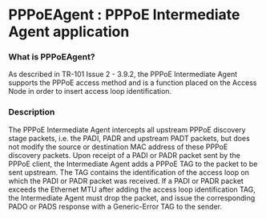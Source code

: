 PPPoEAgent : PPPoE Intermediate Agent application
=================================================

### What is PPPoEAgent?
As described in TR-101 Issue 2 - 3.9.2, the PPPoE Intermediate Agent supports the PPPoE access method and is a function placed on the Access Node in order to insert access loop identification.

### Description
The PPPoE Intermediate Agent intercepts all upstream PPPoE discovery stage packets, i.e. the PADI, PADR and upstream PADT packets, but does not modify the source or destination MAC address of these PPPoE discovery packets.
Upon receipt of a PADI or PADR packet sent by the PPPoE client, the Intermediate Agent adds a PPPoE TAG to the packet to be sent upstream. The TAG contains the identification of the access loop on which the PADI or PADR packet was received.
If a PADI or PADR packet exceeds the Ethernet MTU after adding the access loop identification TAG, the Intermediate Agent must drop the packet, and issue the corresponding PADO or PADS response with a Generic-Error TAG to the sender.